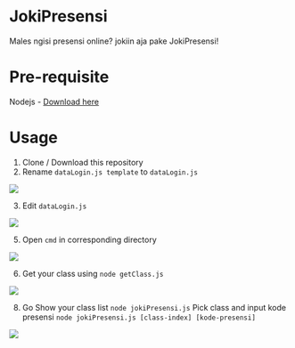 # JokiPresensi
 Males ngisi presensi online? jokiin aja pake JokiPresensi!

# Pre-requisite
 Nodejs - [Download here](https://nodejs.org/en/download/)

# Usage
 1. Clone / Download this repository
 2. Rename `dataLogin.js template` to `dataLogin.js`
 
   ![](https://media.giphy.com/media/8Dthd4bwx68GHeqHjI/giphy.gif)
  
 3. Edit `dataLogin.js`
 
   ![](https://media.giphy.com/media/vmLNgCZxHnxPcuclI9/giphy.gif)
  
 5. Open `cmd` in corresponding directory
 
   ![](https://media.giphy.com/media/AkNCwl65PbTnAG6Wr2/giphy.gif)
  
 6. Get your class using `node getClass.js`
 
  ![](https://media.giphy.com/media/N9B0I1WLNPXZxNDB6U/giphy.gif)
 
 8. Go
  Show your class list `node jokiPresensi.js`
  Pick class and input kode presensi `node jokiPresensi.js [class-index] [kode-presensi]`
  
   ![](https://media.giphy.com/media/AkNCwl65PbTnAG6Wr2/giphy.gif)
